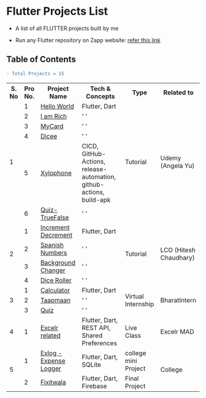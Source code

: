 # Flutter Projects List

- A list of all FLUTTER projects built by me

- Run any Flutter repository on Zapp website: <a href="https://zapp.run/assets/homepage/import-github.gif">refer this link </a>

## Table of Contents

  ```diff
  - Total Projects = 15
  ```

<table>
<!-- Table heading starts -->
  <tr>
    <th>S. No</th>
    <th>Pro No.</th>
    <th>Project Name</th>
    <th>Tech & Concepts</th>
    <th>Type</th>
    <th>Related to</th>
  </tr>
<!-- table body starts -->





<!-- by Udemy(Angela Yu) -->
  <tr>    
    <td rowspan=6>1</td>
    <td>1</td>
    <td>
        <a href="https://github.com/Rahullkumr/flutter-00-helloWorld">Hello World</a>
    </td>
    <td>Flutter, Dart</td>
    <td rowspan=6>Tutorial</td>
    <td rowspan=6>Udemy (Angela Yu)</td>
  </tr>

  <tr>
    <td>2</td>
    <td>
        <a href="https://github.com/Rahullkumr/flutter-01-IAmRich">I am Rich</a>
    </td>
    <td>' '</td>
  </tr>

  <tr>
    <td>3</td>
    <td>
        <a href="https://github.com/Rahullkumr/flutter-02-MyCard">MyCard</a>
    </td>
    <td>' '</td>
  </tr>

  <tr>
    <td>4</td>
    <td>
        <a href="https://github.com/Rahullkumr/flutter-03-dicee">Dicee</a>
    </td>
    <td>' '</td>
  </tr>

  <tr>
    <td>5</td>
    <td>
        <a href="https://github.com/Rahullkumr/flutter-04-xylophone">Xylophone</a>
    </td>
    <td>CICD, GitHub-Actions, release-automation, github-actions, build-apk</td>
  </tr>

  <tr>
    <td>6</td>
    <td>
        <a href="https://github.com/Rahullkumr/flutter-04-quiz">Quiz-TrueFalse</a>
    </td>
    <td>' '</td>
  </tr>





<!-- by LCO (Hitesh Chaudhary) -->  
  <tr>    
    <td rowspan=4>2</td>
    <td>1</td>
    <td>
        <a href="https://github.com/Rahullkumr/Flutter-Projects-lco/tree/main/1Incremnt_decremnt">Increment Decrement</a>
    </td>
    <td>Flutter, Dart</td>
    <td rowspan=4>Tutorial</td>
    <td rowspan=4>LCO (Hitesh Chaudhary)</td>
  </tr>

  <tr>
    <td>2</td>
    <td>
        <a href="https://github.com/Rahullkumr/Flutter-Projects-lco/tree/main/2Spanish_Nos">Spanish Numbers</a>
    </td>
    <td>' '</td>
  </tr>

  <tr>
    <td>3</td>
    <td>
        <a href="https://github.com/Rahullkumr/Flutter-Projects-lco/tree/main/3Bg_Changer">Background Changer</a>
    </td>
    <td>' '</td>
  </tr>

  <tr>
    <td>4</td>
    <td>
        <a href="https://github.com/Rahullkumr/Flutter-Projects-lco/tree/main/4Dice_Roller">Dice Roller</a>
    </td>
    <td>' '</td>
  </tr>





<!-- by me (virtual Internship) -->
  <tr>    
    <td rowspan=3>3</td>
    <td>1</td>
    <td>
        <a href="https://github.com/Rahullkumr/BHARATINTERN_APPDEV/tree/main/Task1_Calculator">Calculator</a>
    </td>
    <td>Flutter, Dart</td>
    <td rowspan=3>Virtual Internship</td>
    <td rowspan=3>BharatIntern</td>
  </tr>

  <tr>
    <td>2</td>
    <td>
        <a href="https://github.com/Rahullkumr/BHARATINTERN_APPDEV/tree/main/Task2_TemperatureConverter">Taapmaan</a>
    </td>
    <td>' '</td>
  </tr>

  <tr>
    <td>3</td>
    <td>
        <a href="https://github.com/Rahullkumr/BHARATINTERN_APPDEV/tree/main/Task3_Quiz">Quiz</a>
    </td>
    <td>' '</td>
  </tr>





<!-- by Excelr -->
  <tr>    
    <td>4</td>
    <td>1</td>
    <td>
        <a href="https://github.com/Rahullkumr/excelrflutter">Excelr related</a>
    </td>
    <td>Flutter, Dart, REST API, Shared Preferences</td>
    <td>Live Class</td>
    <td>Excelr MAD</td>
  </tr>






<!-- by Me (college) -->
  <tr>    
    <td rowspan=2>5</td>
    <td>1</td>
    <td>
        <a href="https://github.com/Rahullkumr/exlog">Exlog - Expense Logger</a>
    </td>
    <td>Flutter, Dart, SQLite</td>
    <td>college mini Project</td>
    <td rowspan=2>College</td>
  </tr>

  <tr>
    <td>2</td>
    <td>
        <a href="https://github.com/Rahullkumr/Fixitwala">Fixitwala</a>
    </td>
    <td>Flutter, Dart, Firebase</td>
    <td rowspan=2>Final Project</td>
  </tr>






</table>